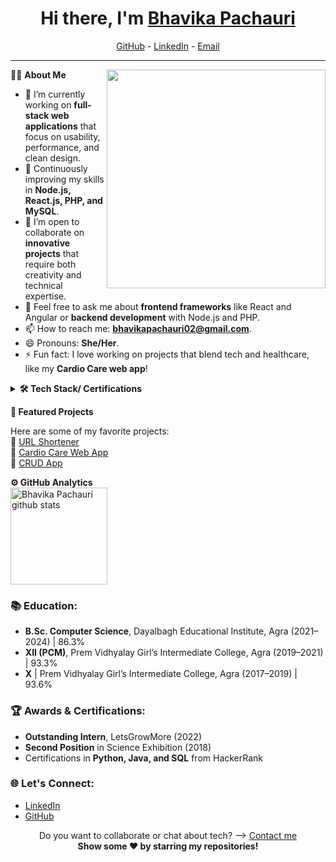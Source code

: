 <h1 align="center"> Hi there, I'm <a href="https://www.linkedin.com/in/bhavika-pachauri/">Bhavika Pachauri</a> </h1>

<!--- Adding Header Elements -->
<p align="center">
  <a href="https://github.com/BhavikaPachauri/">GitHub</a> -
  <a href="https://www.linkedin.com/in/bhavika-pachauri/">LinkedIn</a> -
  <a href="mailto:bhavikapachauri02@gmail.com">Email</a>
</p>

-----------------------------------------------------------
👩‍💻 **About Me**<img src="https://raw.githubusercontent.com/sanjay-kv/sanjay-kv/main/Assets/illustration.png" min-width="300px" max-width="300px" width="350px" align="right"> 
- 🔭 I’m currently working on **full-stack web applications** that focus on usability, performance, and clean design.
- 🌱 Continuously improving my skills in **Node.js, React.js, PHP, and MySQL**.
- 👯 I’m open to collaborate on **innovative projects** that require both creativity and technical expertise.
- 💬 Feel free to ask me about **frontend frameworks** like React and Angular or **backend development** with Node.js and PHP.
- 📫 How to reach me: **[bhavikapachauri02@gmail.com](mailto:bhavikapachauri02@gmail.com)**.
- 😄 Pronouns: **She/Her**.
- ⚡ Fun fact: I love working on projects that blend tech and healthcare, like my **Cardio Care web app**!

<!--- Adding Tech Stack open Section -->

<details>	
 <summary><b>🛠 Tech Stack/ Certifications</b></summary><br>
Languages: 
<img src="https://img.shields.io/badge/-HTML5-DE5934?logo=HTML5&logoColor=white&style=flat">&nbsp;
<img src="https://img.shields.io/badge/-CSS3-2275B2?logo=CSS3&logoColor=white&style=flat"> &nbsp;
<img src="https://img.shields.io/badge/-JavaScript-F7DF1E?logo=javascript&logoColor=black&style=flat"> &nbsp;
<img src="https://img.shields.io/badge/-TypeScript-3178C6?logo=typescript&logoColor=white&style=flat"> &nbsp;<br>
Backend: 
<img src="https://img.shields.io/badge/-Node.js-339933?logo=Node.js&logoColor=white&style=flat"> &nbsp;
<img src="https://img.shields.io/badge/-PHP-777BB4?logo=PHP&logoColor=white&style=flat"> &nbsp;
<img src="https://img.shields.io/badge/-Express.js-404D59?logo=Express&logoColor=white&style=flat"> &nbsp;<br>
Frameworks and Libraries: 
<img src="https://img.shields.io/badge/-React.js-61DAFB?logo=react&logoColor=black&style=flat">&nbsp;
<img src="https://img.shields.io/badge/-Redux-764ABC?logo=redux&logoColor=white&style=flat">&nbsp;
<img src="https://img.shields.io/badge/-Bootstrap-7952B3?logo=bootstrap&logoColor=white&style=flat">&nbsp;<br>
Tools: 
<img src="https://img.shields.io/badge/-Git-F05032?logo=Git&logoColor=white&style=flat">&nbsp;
<img src="https://img.shields.io/badge/-Visual%20Studio%20Code-007ACC?logo=Visual%20Studio%20Code&logoColor=white&style=flat">&nbsp;<br>
Operating Systems: 
<img src="https://img.shields.io/badge/-Windows-0078D6?logo=windows&logoColor=white&style=flat">&nbsp;
<img src="https://img.shields.io/badge/-Linux-FCC624?logo=linux&logoColor=black&style=flat">&nbsp;

</details>

<!--- 1st Section on Curated Articles -->
<b>📝 Featured Projects</b><br>

Here are some of my favorite projects:<br>
  📘 [URL Shortener](https://github.com/BhavikaPachauri/url-shortener-nodejs)<br>
  📒 [Cardio Care Web App](https://github.com/BhavikaPachauri/cardio-care)<br>
  📙 [CRUD App](https://github.com/BhavikaPachauri/crud-app)<br>

<!--- GitHub Analytics -->

<summary><b>⚙️ GitHub Analytics</b></summary>
<a href="https://github.com/BhavikaPachauri">
   <img height="155em" src="https://github-readme-stats.vercel.app/api?username=BhavikaPachauri&show_icons=true&theme=radical" alt="Bhavika Pachauri github stats" />
</a>

### 📚 Education:
- **B.Sc. Computer Science**, Dayalbagh Educational Institute, Agra (2021–2024) | 86.3%
- **XII (PCM)**, Prem Vidhyalay Girl’s Intermediate College, Agra (2019–2021) | 93.3%
- **X** | Prem Vidhyalay Girl’s Intermediate College, Agra (2017–2019) | 93.6%

### 🏆 Awards & Certifications:
- **Outstanding Intern**, LetsGrowMore (2022)
- **Second Position** in Science Exhibition (2018)
- Certifications in **Python, Java, and SQL** from HackerRank

### 🌐 Let's Connect:
- [LinkedIn](https://www.linkedin.com/in/bhavika-pachauri/)
- [GitHub](https://github.com/BhavikaPachauri/)

<p align="center">
Do you want to collaborate or chat about tech? ⟶ <a href="mailto:bhavikapachauri02@gmail.com">Contact me</a><br>
<b> Show some ❤️ by starring my repositories!</b>
</p>



